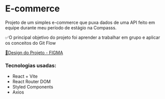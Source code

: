 # E-commerce

Projeto de um simples e-commerce que puxa dados de uma API feito em equipe durante meu período de estágio na Compasss.

✅O principal objetivo do projeto foi aprender a trabalhar em grupo e aplicar os conceitos do Git Flow

[🎨Design do Projeto - FIGMA ](https://www.figma.com/file/82hQBnUfzzZ4gCoFVspCYh/E-Commerce-%7C-Compass?type=design&node-id=0-1&mode=design)

<h3>Tecnologias usadas:</h3>
<ul>
  <li>React + Vite</li>
  <li>React Router DOM</li>
  <li>Styled Components</li>
  <li>Axios</li>
</ul>
